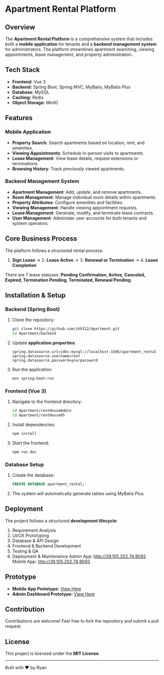 # Apartment Rental Platform

## Overview
The **Apartment Rental Platform** is a comprehensive system that includes both a **mobile application** for tenants and a **backend management system** for administrators. The platform streamlines apartment searching, viewing appointments, lease management, and property administration.

## Tech Stack
- **Frontend:** Vue 3
- **Backend:** Spring Boot, Spring MVC, MyBatis, MyBatis Plus
- **Database:** MySQL
- **Caching:** Redis
- **Object Storage:** MinIO

## Features
### Mobile Application
- **Property Search**: Search apartments based on location, rent, and amenities.
- **Viewing Appointments**: Schedule in-person visits to apartments.
- **Lease Management**: View lease details, request extensions or terminations.
- **Browsing History**: Track previously viewed apartments.

### Backend Management System
- **Apartment Management**: Add, update, and remove apartments.
- **Room Management**: Manage individual room details within apartments.
- **Property Attributes**: Configure amenities and facilities.
- **Viewing Management**: Handle viewing appointment requests.
- **Lease Management**: Generate, modify, and terminate lease contracts.
- **User Management**: Administer user accounts for both tenants and system operators.

## Core Business Process
The platform follows a structured rental process:
1. **Sign Lease** → 2. **Lease Active** → 3. **Renewal or Termination** → 4. **Lease Completion**

There are 7 lease statuses: **Pending Confirmation, Active, Canceled, Expired, Termination Pending, Terminated, Renewal Pending**.

## Installation & Setup
### Backend (Spring Boot)
1. Clone the repository:
   ```sh
   git clone https://github.com/zhh312/Apartment.git
   cd Apartment/backend
   ```
2. Update **application.properties**:
   ```properties
   spring.datasource.url=jdbc:mysql://localhost:3306/apartment_rental
   spring.datasource.username=root
   spring.datasource.password=yourpassword
   ```
3. Run the application:
   ```sh
   mvn spring-boot:run
   ```

### Frontend (Vue 3)
1. Navigate to the frontend directory:
   ```sh
   cd Apartment/rentHouseAdmin
   cd Apartment/rentHouseH5
   ```
2. Install dependencies:
   ```sh
   npm install
   ```
3. Start the frontend:
   ```sh
   npm run dev
   ```

### Database Setup
1. Create the database:
   ```sql
   CREATE DATABASE apartment_rental;
   ```
2. The system will automatically generate tables using MyBatis Plus.

## Deployment
The project follows a structured **development lifecycle**:
1. Requirement Analysis
2. UI/UX Prototyping
3. Database & API Design
4. Frontend & Backend Development
5. Testing & QA
6. Deployment & Maintenance
Admin App: http://39.105.202.74:8092
Mobile App: http://39.105.202.74:8093

## Prototype
- **Mobile App Prototype:** [View Here](https://modao.cc/proto/yaPxwdkwrvtlaepAbqZzO/sharing?view_mode=device&screen=rbpTgNkz0plpyCNJi&canvasId=rcTgNntk14ENgkLr)
- **Admin Dashboard Prototype:** [View Here](https://modao.cc/proto/jyri5tlrvvh6dn3SWyLBQ/sharing?view_mode=device&screen=rbpTgTi9axnREyQVW&canvasId=rcTgTi9ay8uTGyt0)

## Contribution
Contributions are welcome! Feel free to fork the repository and submit a pull request.

## License
This project is licensed under the **MIT License**.

---
Built with ❤️ by Ryan

